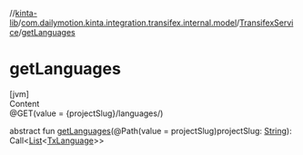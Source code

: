 //[kinta-lib](../../../index.md)/[com.dailymotion.kinta.integration.transifex.internal.model](../index.md)/[TransifexService](index.md)/[getLanguages](get-languages.md)



# getLanguages  
[jvm]  
Content  
@GET(value = {projectSlug}/languages/)  
  
abstract fun [getLanguages](get-languages.md)(@Path(value = projectSlug)projectSlug: [String](https://kotlinlang.org/api/latest/jvm/stdlib/kotlin/-string/index.html)): Call<[List](https://kotlinlang.org/api/latest/jvm/stdlib/kotlin.collections/-list/index.html)<[TxLanguage](../-tx-language/index.md)>>  



